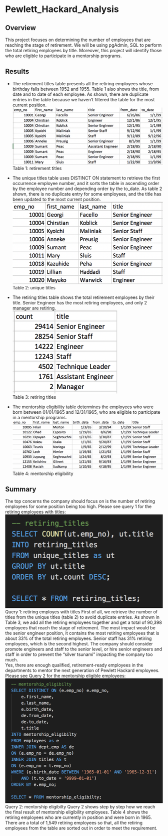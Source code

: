 # Pewlett_Hackard_Analysis

## Overview
This project focuses on determining the number of employees that are reaching the stage of retirement. We will be using pgAdmin, SQL to perform the total retiring employees by title. Moreover, this project will identify those who are eligible to participate in a mentorship programs.

## Results
- The retirement titles table presents all the retiring employees whose birthday falls between 1952 and 1955. Table 1 also shows the title, from date and to date of each employee. As shown, there are duplicate entries in the table because we haven’t filtered the table for the most current position.
<br> ![retirement.png](Data/retirement.png)
<br> Table 1: retirement titles

- The unique titles table uses DISTINCT ON statement to retrieve the first occurrence employee number, and it sorts the table in ascending order by the employee number and depending order by the to_date. As table 2 shown, there is no duplicate entry for some employees, and the title has been updated to the most current position.
<br> ![unique_titles.png](Data/unique_titles.png)
<br> Table 2: unique titles

- The retiring titles table shows the total retirement employees by their title. Senior Engineer has the most retiring employees, and only 2 manager are retiring.
<br> ![retiring_titles.png](Data/retiring_titles.png)
<br> Table 3: retiring titles

- The mentorship eligibility table determines the employees who were born between 01/01/1965 and 12/31/1965, who are eligible to participate in a mentorship programs.
<br> ![mentorship.png](Data/mentorship.png)
<br> Table 4: mentorship eligibility

## Summary
The top concerns the company should focus on is the number of retiring employees for some position being too high. Please see query 1 for the retiring employees with titles:
<br> ![retiring_titles.png](Queries/retiring_titles.png)
<br>Query 1: retiring employes with titles
First of all, we retrieve the number of titles from the unique titles (table 2) to avoid duplicate entries.  As shown in Table 3, we add all the retiring employees together and get a total of 90,398 employees that reach the stage of retirement. The most impact would be the senior engineer position, it contains the most retiring employees that is about 33% of the total retiring employees. Senior staff has 31% retiring employees, which is the second highest. The company should consider promote engineers and staff to the senior level, or hire senior engineers and staff in order to prevent the “silver tsunami” impacting the company too much. 
<br> Yes, there are enough qualified, retirement-ready employees in the departments to mentor the next generation of Pewlett Hackard employees. Please see Query 2 for the mentorship eligible employees:
<br> ![mentorship_eligibilty.png](Queries/mentorship_eligibilty.png)
<br> Query 2: mentorship eligibilty
Query 2 shows step by step how we reach the final result of mentorship eligibility employees. Table 4 shows the retiring employees who are currently in position and were born in 1965. There are a total of 1,549 retiring employees so that, all the retiring employees from the table are sorted out in order to meet the requirement.




